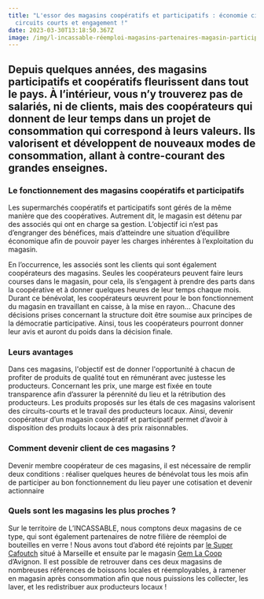 ```yaml
---
title: "L'essor des magasins coopératifs et participatifs : économie circulaire,
  circuits courts et engagement !"
date: 2023-03-30T13:18:50.367Z
image: /img/l-incassable-réemploi-magasins-partenaires-magasin-participatif-coopératif.png
---
```

## Depuis quelques années, des magasins participatifs et coopératifs fleurissent dans tout le pays. À l’intérieur, vous n’y trouverez pas de salariés, ni de clients, mais des coopérateurs qui donnent de leur temps dans un projet de consommation qui correspond à leurs valeurs. Ils valorisent et développent de nouveaux modes de consommation, allant à contre-courant des grandes enseignes. 

### L﻿e fonctionnement des magasins coopératifs et participatifs

 
Les supermarchés coopératifs et participatifs sont gérés de la même manière que des coopératives. Autrement dit, le magasin est détenu par des associés qui ont en charge sa gestion. L’objectif ici n’est pas d’engranger des bénéfices, mais d’atteindre une situation d’équilibre économique afin de pouvoir payer les charges inhérentes à l’exploitation du magasin. 

En l’occurrence, les associés sont les clients qui sont également coopérateurs des magasins. Seules les  coopérateurs peuvent faire leurs courses dans le magasin, pour cela, ils s’engagent à prendre des parts dans la coopérative et à donner quelques heures de leur temps chaque mois. Durant ce bénévolat, les coopérateurs œuvrent pour le bon fonctionnement du magasin en travaillant en caisse, à la mise en rayon… Chacune des décisions prises concernant la structure doit être soumise aux principes de la démocratie participative. Ainsi, tous les coopérateurs pourront donner leur avis et auront du poids dans la décision finale. 



### Leurs avantages

Dans ces magasins, l'objectif est de donner l'opportunité à chacun de profiter de produits de qualité tout en rémunérant avec justesse les producteurs. 
Concernant les prix, une marge est fixée en toute transparence afin d’assurer la pérennité du lieu et la rétribution des producteurs. 
Les produits proposés sur les étals de ces magasins valorisent des circuits-courts et le travail des producteurs locaux. 
Ainsi, devenir coopérateur d’un magasin coopératif et participatif permet d’avoir à disposition des produits locaux à des prix raisonnables. 



### Comment devenir client de ces magasins ? 

Devenir membre coopérateur de ces magasins, il est nécessaire de remplir deux conditions : 
réaliser quelques heures de bénévolat tous les mois afin de participer au bon fonctionnement du lieu
payer une cotisation et devenir actionnaire 



### Quels sont les magasins les plus proches ?

Sur le territoire de L’INCASSABLE, nous comptons deux magasins de ce type, qui sont également partenaires de notre filière de réemploi de bouteilles en verre ! 
Nous avons tout d’abord été rejoints par [le Super Cafoutch](https://supercafoutch.fr/) situé à Marseille et ensuite par le magasin [Gem La Coop](https://gemlacoop.fr/) d’Avignon. 
Il est possible de retrouver dans ces deux magasins de nombreuses références de boissons locales et réemployables, à ramener en magasin après consommation afin que nous puissions les collecter, les laver, et les redistribuer aux producteurs locaux !